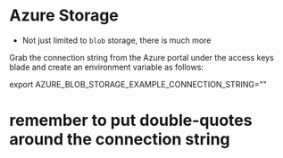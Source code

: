 # Azure Storage

- Not just limited to `blob` storage, there is much more

Grab the connection string from the Azure portal under the access keys blade and create an environment variable as follows:

export AZURE_BLOB_STORAGE_EXAMPLE_CONNECTION_STRING="<connection-string>"

# remember to put double-quotes around the connection string
